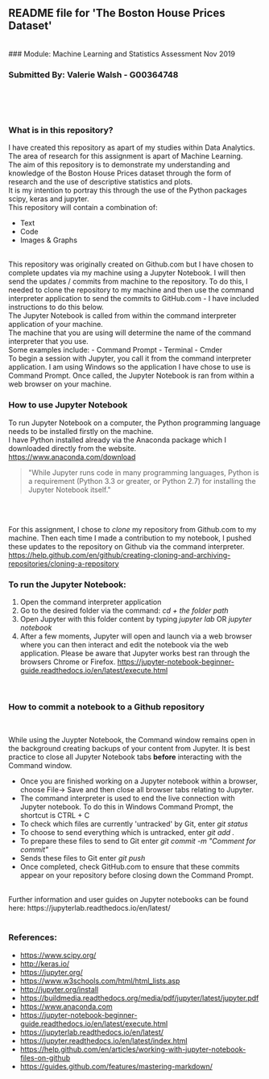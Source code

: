 ## README file for 'The Boston House Prices Dataset'
<br>
### Module: Machine Learning and Statistics Assessment Nov 2019
<br>

### Submitted By: Valerie Walsh - G00364748
<br><br><br>

### What is in this repository?
I have created this repository as apart of my studies within Data Analytics. The area of research for this assignment is apart of Machine Learning.
<br>
The aim of this repository is to demonstrate my understanding and knowledge of the Boston House Prices dataset through the form of research and the use of descriptive statistics and plots. <br>
It is my intention to portray this through the use of the Python packages scipy, keras and jupyter.
<br>
This repository will contain a combination of: </br>
- Text
- Code
- Images & Graphs
<br>
This repository was originally created on Github.com but I have chosen to complete updates via my machine using a Jupyter Notebook. I will then send the updates / commits from machine to the repository. To do this, I needed to clone the repository to my machine and then use the command interpreter application to send the commits to GitHub.com - I have included instructions to do this below.
<br>
The Jupyter Notebook is called from within the command interpreter application of your machine. <br>
The machine that you are using will determine the name of the command interpreter that you use. <br>
Some examples include: 
- Command Prompt
- Terminal
- Cmder
<br>
To begin a session with Jupyter, you call it from the command interpreter application. I am using Windows so the application I have chose to use is Command Prompt. Once called, the Jupyter Notebook is ran from within a web browser on your machine. <br>

### How to use Jupyter Notebook
To run Jupyter Notebook on a computer, the Python programming language needs to be installed firstly on the machine. <br>
I have Python installed already via the Anaconda package which I downloaded directly from the website.
https://www.anaconda.com/download
<br>
> "While Jupyter runs code in many programming languages, Python is a requirement (Python 3.3 or greater, or Python 2.7) for installing the Jupyter Notebook itself."

<br><br>

For this assignment, I chose to _clone_ my repository from Github.com to my machine. Then each time I made a contribution to my notebook, I pushed these updates to the repository on Github via the command interpreter. https://help.github.com/en/github/creating-cloning-and-archiving-repositories/cloning-a-repository 
<br>

### To run the Jupyter Notebook:

1. Open the command interpreter application
2. Go to the desired folder via the command: _cd + the folder path_
3. Open Jupyter with this folder content by typing _jupyter lab_ OR _jupyter notebook_
4. After a few moments, Jupyter will open and launch via a web browser where you can then interact and edit the notebook via the web application. Please be aware that Jupyter works best ran through the browsers Chrome or Firefox. 
https://jupyter-notebook-beginner-guide.readthedocs.io/en/latest/execute.html
<br>

### How to commit a notebook to a Github repository

<br>

While using the Juypter Notebook, the Command window remains open in the background creating backups of your content from Jupyter. It is best practice to close all Jupyter Notebook tabs __before__ interacting with the Command window. <br>

- Once you are finished working on a Jupyter notebook within a browser, choose File-> Save and then close all browser tabs relating to Jupyter.
- The command interpreter is used to end the live connection with Jupyter notebook. To do this in Windows Command Prompt, the shortcut is CTRL + C
- To check which files are currently 'untracked' by Git, enter _git status_
- To choose to send everything which is untracked, enter _git add ._
- To prepare these files to send to Git enter _git commit -m "Comment for commit"_
- Sends these files to Git enter _git push_ 
- Once completed, check GitHub.com to ensure that these commits appear on your repository before closing down the Command Prompt.
<br>
Further information and user guides on Jupyter notebooks can be found here: https://jupyterlab.readthedocs.io/en/latest/
<br>
<br>

### References:

- https://www.scipy.org/
- http://keras.io/
- https://jupyter.org/
- https://www.w3schools.com/html/html_lists.asp
- http://jupyter.org/install
- https://buildmedia.readthedocs.org/media/pdf/jupyter/latest/jupyter.pdf
- https://www.anaconda.com
- https://jupyter-notebook-beginner-guide.readthedocs.io/en/latest/execute.html
- https://jupyterlab.readthedocs.io/en/latest/
- https://jupyter.readthedocs.io/en/latest/index.html 
- https://help.github.com/en/articles/working-with-jupyter-notebook-files-on-github
- https://guides.github.com/features/mastering-markdown/